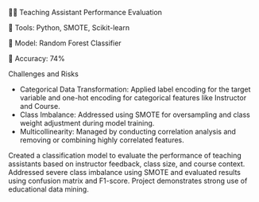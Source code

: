 🧑‍🏫 Teaching Assistant Performance Evaluation

🔧 Tools: Python, SMOTE, Scikit-learn

🧠 Model: Random Forest Classifier

🎯 Accuracy: 74%

Challenges and Risks
 - Categorical Data Transformation: Applied label encoding for the target variable and one-hot encoding for categorical features like Instructor and Course.
 - Class Imbalance: Addressed using SMOTE for oversampling and class weight adjustment during model training.
 - Multicollinearity: Managed by conducting correlation analysis and removing or combining highly correlated features.

Created a classification model to evaluate the performance of teaching assistants based on instructor feedback, class size, and course context. Addressed severe class imbalance using SMOTE and evaluated results using confusion matrix and F1-score. Project demonstrates strong use of educational data mining.
